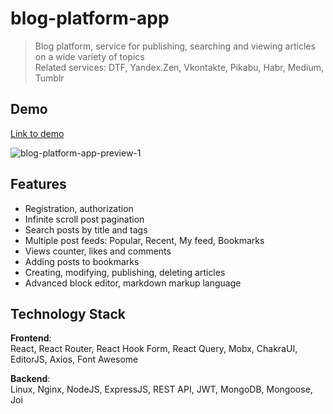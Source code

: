 # blog-platform-app

> Blog platform, service for publishing, searching and viewing articles on a wide variety of topics  
> Related services: DTF, Yandex.Zen, Vkontakte, Pikabu, Habr, Medium, Tumblr

## Demo
[Link to demo](https://blog-platform-app.ngrink.ru)

![blog-platform-app-preview-1](https://github.com/ngrink/blog-platform-app/assets/47951318/f8a767d2-f2e4-4ba4-b719-cce83e1c8c2b)

## Features
- Registration, authorization
- Infinite scroll post pagination
- Search posts by title and tags
- Multiple post feeds: Popular, Recent, My feed, Bookmarks
- Views counter, likes and comments
- Adding posts to bookmarks
- Creating, modifying, publishing, deleting articles
- Advanced block editor, markdown markup language

<!-- 
- [TODO] Для ленты популярное указание диапазона времени
- [TODO] Добавление и изменение тегов у поста (с подсказками)
- [TODO] Добавление превью и изображений к посту
- [TODO] Страницы авторов со списком публикаций и информацией о нем
- [TODO] Счетчик подписок и возможность подписаться 
- [TODO] Настройки профиля пользователя 
- [TODO] Переключение темы: светлая, темная
-->

## Technology Stack
**Frontend**:  
React, React Router, React Hook Form, React Query, Mobx, ChakraUI, EditorJS, Axios, Font Awesome

**Backend**:  
Linux, Nginx, NodeJS, ExpressJS, REST API, JWT, MongoDB, Mongoose, Joi

<!-- ## Architecture -->

<!-- ## Installation -->
